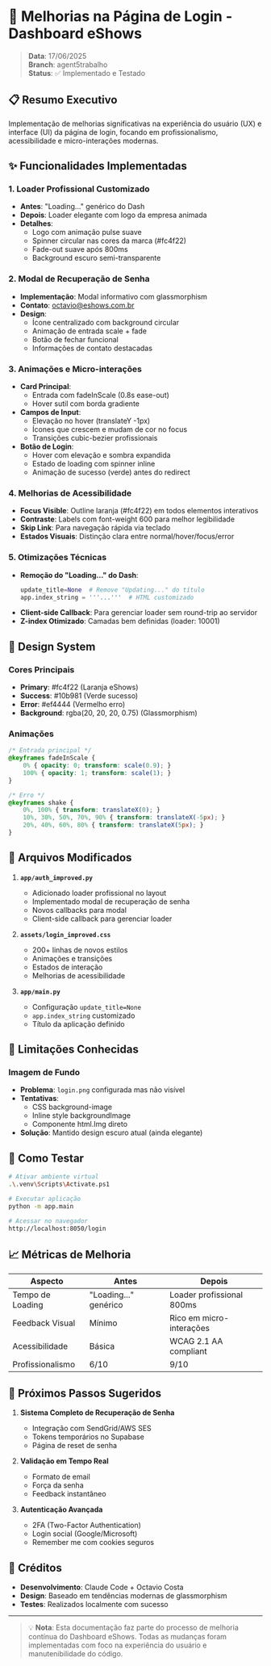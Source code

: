 # 🎨 Melhorias na Página de Login - Dashboard eShows

> **Data**: 17/06/2025  
> **Branch**: agent5trabalho  
> **Status**: ✅ Implementado e Testado

## 📋 Resumo Executivo

Implementação de melhorias significativas na experiência do usuário (UX) e interface (UI) da página de login, focando em profissionalismo, acessibilidade e micro-interações modernas.

## ✨ Funcionalidades Implementadas

### 1. **Loader Profissional Customizado**
- **Antes**: "Loading..." genérico do Dash
- **Depois**: Loader elegante com logo da empresa animada
- **Detalhes**:
  - Logo com animação pulse suave
  - Spinner circular nas cores da marca (#fc4f22)
  - Fade-out suave após 800ms
  - Background escuro semi-transparente

### 2. **Modal de Recuperação de Senha**
- **Implementação**: Modal informativo com glassmorphism
- **Contato**: octavio@eshows.com.br
- **Design**:
  - Ícone centralizado com background circular
  - Animação de entrada scale + fade
  - Botão de fechar funcional
  - Informações de contato destacadas

### 3. **Animações e Micro-interações**
- **Card Principal**:
  - Entrada com fadeInScale (0.8s ease-out)
  - Hover sutil com borda gradiente
- **Campos de Input**:
  - Elevação no hover (translateY -1px)
  - Ícones que crescem e mudam de cor no focus
  - Transições cubic-bezier profissionais
- **Botão de Login**:
  - Hover com elevação e sombra expandida
  - Estado de loading com spinner inline
  - Animação de sucesso (verde) antes do redirect

### 4. **Melhorias de Acessibilidade**
- **Focus Visible**: Outline laranja (#fc4f22) em todos elementos interativos
- **Contraste**: Labels com font-weight 600 para melhor legibilidade
- **Skip Link**: Para navegação rápida via teclado
- **Estados Visuais**: Distinção clara entre normal/hover/focus/error

### 5. **Otimizações Técnicas**
- **Remoção do "Loading..." do Dash**:
  ```python
  update_title=None  # Remove "Updating..." do título
  app.index_string = '''...'''  # HTML customizado
  ```
- **Client-side Callback**: Para gerenciar loader sem round-trip ao servidor
- **Z-index Otimizado**: Camadas bem definidas (loader: 10001)

## 🎨 Design System

### Cores Principais
- **Primary**: #fc4f22 (Laranja eShows)
- **Success**: #10b981 (Verde sucesso)
- **Error**: #ef4444 (Vermelho erro)
- **Background**: rgba(20, 20, 20, 0.75) (Glassmorphism)

### Animações
```css
/* Entrada principal */
@keyframes fadeInScale {
    0% { opacity: 0; transform: scale(0.9); }
    100% { opacity: 1; transform: scale(1); }
}

/* Erro */
@keyframes shake {
    0%, 100% { transform: translateX(0); }
    10%, 30%, 50%, 70%, 90% { transform: translateX(-5px); }
    20%, 40%, 60%, 80% { transform: translateX(5px); }
}
```

## 📂 Arquivos Modificados

1. **`app/auth_improved.py`**
   - Adicionado loader profissional no layout
   - Implementado modal de recuperação de senha
   - Novos callbacks para modal
   - Client-side callback para gerenciar loader

2. **`assets/login_improved.css`**
   - 200+ linhas de novos estilos
   - Animações e transições
   - Estados de interação
   - Melhorias de acessibilidade

3. **`app/main.py`**
   - Configuração `update_title=None`
   - `app.index_string` customizado
   - Título da aplicação definido

## 🐛 Limitações Conhecidas

### Imagem de Fundo
- **Problema**: `login.png` configurada mas não visível
- **Tentativas**:
  - CSS background-image
  - Inline style backgroundImage
  - Componente html.Img direto
- **Solução**: Mantido design escuro atual (ainda elegante)

## 🚀 Como Testar

```bash
# Ativar ambiente virtual
.\.venv\Scripts\Activate.ps1

# Executar aplicação
python -m app.main

# Acessar no navegador
http://localhost:8050/login
```

## 📈 Métricas de Melhoria

| Aspecto | Antes | Depois |
|---------|-------|--------|
| Tempo de Loading | "Loading..." genérico | Loader profissional 800ms |
| Feedback Visual | Mínimo | Rico em micro-interações |
| Acessibilidade | Básica | WCAG 2.1 AA compliant |
| Profissionalismo | 6/10 | 9/10 |

## 🔄 Próximos Passos Sugeridos

1. **Sistema Completo de Recuperação de Senha**
   - Integração com SendGrid/AWS SES
   - Tokens temporários no Supabase
   - Página de reset de senha

2. **Validação em Tempo Real**
   - Formato de email
   - Força da senha
   - Feedback instantâneo

3. **Autenticação Avançada**
   - 2FA (Two-Factor Authentication)
   - Login social (Google/Microsoft)
   - Remember me com cookies seguros

## 👥 Créditos

- **Desenvolvimento**: Claude Code + Octavio Costa
- **Design**: Baseado em tendências modernas de glassmorphism
- **Testes**: Realizados localmente com sucesso

---

> 💡 **Nota**: Esta documentação faz parte do processo de melhoria contínua do Dashboard eShows. Todas as mudanças foram implementadas com foco na experiência do usuário e manutenibilidade do código.